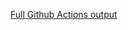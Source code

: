 [Full Github Actions output](https://github.com/brenohp/mural-de-aprendizagem/actions/runs/18116761582?check_suite_focus=true)

